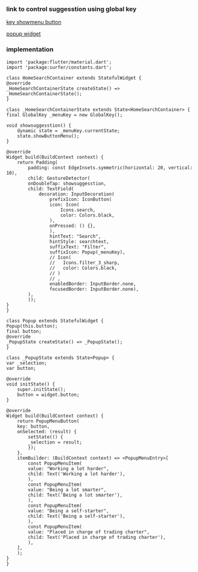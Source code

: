 ### link to control suggesstion using global key

[key showmenu button](https://stackoverflow.com/questions/43349013/how-to-open-a-popupmenubutton)

[popup widget](https://api.flutter.dev/flutter/material/PopupMenuButton-class.html)

### implementation

    import 'package:flutter/material.dart';
    import 'package:surfer/constants.dart';

    class HomeSearchContainer extends StatefulWidget {
    @override
    _HomeSearchContainerState createState() => _HomeSearchContainerState();
    }

    class _HomeSearchContainerState extends State<HomeSearchContainer> {
    final GlobalKey _menuKey = new GlobalKey();

    void showsuggesstion() {
        dynamic state = _menuKey.currentState;
        state.showButtonMenu();
    }

    @override
    Widget build(BuildContext context) {
        return Padding(
            padding: const EdgeInsets.symmetric(horizontal: 20, vertical: 10),
            child: GestureDetector(
            onDoubleTap: showsuggesstion,
            child: TextField(
                decoration: InputDecoration(
                    prefixIcon: IconButton(
                    icon: Icon(
                        Icons.search,
                        color: Colors.black,
                    ),
                    onPressed: () {},
                    ),
                    hintText: "Search",
                    hintStyle: searchtext,
                    suffixText: "Filter",
                    suffixIcon: Popup(_menuKey),
                    // Icon(
                    //   Icons.filter_3_sharp,
                    //   color: Colors.black,
                    // )
                    // ,
                    enabledBorder: InputBorder.none,
                    focusedBorder: InputBorder.none),
            ),
            ));
    }
    }

    class Popup extends StatefulWidget {
    Popup(this.button);
    final button;
    @override
    _PopupState createState() => _PopupState();
    }

    class _PopupState extends State<Popup> {
    var _selection;
    var button;

    @override
    void initState() {
        super.initState();
        button = widget.button;
    }

    @override
    Widget build(BuildContext context) {
        return PopupMenuButton(
        key: button,
        onSelected: (result) {
            setState(() {
            _selection = result;
            });
        },
        itemBuilder: (BuildContext context) => <PopupMenuEntry>[
            const PopupMenuItem(
            value: "Working a lot harder",
            child: Text('Working a lot harder'),
            ),
            const PopupMenuItem(
            value: "Being a lot smarter",
            child: Text('Being a lot smarter'),
            ),
            const PopupMenuItem(
            value: "Being a self-starter",
            child: Text('Being a self-starter'),
            ),
            const PopupMenuItem(
            value: "Placed in charge of trading charter",
            child: Text('Placed in charge of trading charter'),
            ),
        ],
        );
    }
    }
